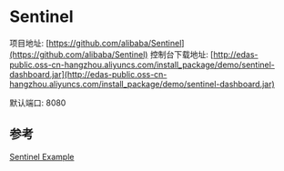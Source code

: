 # Sentinel

项目地址: [https://github.com/alibaba/Sentinel](https://github.com/alibaba/Sentinel)
控制台下载地址: [http://edas-public.oss-cn-hangzhou.aliyuncs.com/install_package/demo/sentinel-dashboard.jar](http://edas-public.oss-cn-hangzhou.aliyuncs.com/install_package/demo/sentinel-dashboard.jar)

默认端口: 8080

## 参考

[Sentinel Example](https://github.com/alibaba/spring-cloud-alibaba/blob/master/spring-cloud-alibaba-examples/sentinel-example/sentinel-core-example/readme-zh.md)
